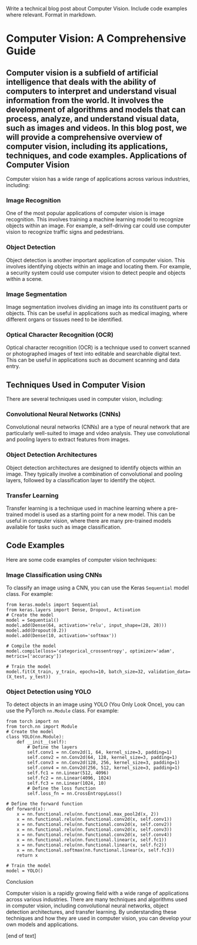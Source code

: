  Write a technical blog post about Computer Vision. Include code examples where relevant. Format in markdown.
# Computer Vision: A Comprehensive Guide

Computer vision is a subfield of artificial intelligence that deals with the ability of computers to interpret and understand visual information from the world. It involves the development of algorithms and models that can process, analyze, and understand visual data, such as images and videos. In this blog post, we will provide a comprehensive overview of computer vision, including its applications, techniques, and code examples.
Applications of Computer Vision
------------------------

Computer vision has a wide range of applications across various industries, including:

### Image Recognition

One of the most popular applications of computer vision is image recognition. This involves training a machine learning model to recognize objects within an image. For example, a self-driving car could use computer vision to recognize traffic signs and pedestrians.

### Object Detection

Object detection is another important application of computer vision. This involves identifying objects within an image and locating them. For example, a security system could use computer vision to detect people and objects within a scene.

### Image Segmentation

Image segmentation involves dividing an image into its constituent parts or objects. This can be useful in applications such as medical imaging, where different organs or tissues need to be identified.

### Optical Character Recognition (OCR)

Optical character recognition (OCR) is a technique used to convert scanned or photographed images of text into editable and searchable digital text. This can be useful in applications such as document scanning and data entry.

Techniques Used in Computer Vision
------------------------------

There are several techniques used in computer vision, including:

### Convolutional Neural Networks (CNNs)

Convolutional neural networks (CNNs) are a type of neural network that are particularly well-suited to image and video analysis. They use convolutional and pooling layers to extract features from images.

### Object Detection Architectures

Object detection architectures are designed to identify objects within an image. They typically involve a combination of convolutional and pooling layers, followed by a classification layer to identify the object.

### Transfer Learning

Transfer learning is a technique used in machine learning where a pre-trained model is used as a starting point for a new model. This can be useful in computer vision, where there are many pre-trained models available for tasks such as image classification.

Code Examples
------------


Here are some code examples of computer vision techniques:

### Image Classification using CNNs

To classify an image using a CNN, you can use the Keras `Sequential` model class. For example:
```
from keras.models import Sequential
from keras.layers import Dense, Dropout, Activation
# Create the model
model = Sequential()
model.add(Dense(64, activation='relu', input_shape=(28, 28)))
model.add(Dropout(0.2))
model.add(Dense(10, activation='softmax'))

# Compile the model
model.compile(loss='categorical_crossentropy', optimizer='adam', metrics=['accuracy'])

# Train the model
model.fit(X_train, y_train, epochs=10, batch_size=32, validation_data=(X_test, y_test))
```
### Object Detection using YOLO

To detect objects in an image using YOLO (You Only Look Once), you can use the PyTorch `nn.Module` class. For example:
```
from torch import nn
from torch.nn import Module
# Create the model
class YOLO(nn.Module):
    def __init__(self):
        # Define the layers
        self.conv1 = nn.Conv2d(1, 64, kernel_size=3, padding=1)
        self.conv2 = nn.Conv2d(64, 128, kernel_size=3, padding=1)
        self.conv3 = nn.Conv2d(128, 256, kernel_size=3, padding=1)
        self.conv4 = nn.Conv2d(256, 512, kernel_size=3, padding=1)
        self.fc1 = nn.Linear(512, 4096)
        self.fc2 = nn.Linear(4096, 1024)
        self.fc3 = nn.Linear(1024, 10)
        # Define the loss function
        self.loss_fn = nn.CrossEntropyLoss()

# Define the forward function
def forward(x):
    x = nn.functional.relu(nn.functional.max_pool2d(x, 2))
    x = nn.functional.relu(nn.functional.conv2d(x, self.conv1))
    x = nn.functional.relu(nn.functional.conv2d(x, self.conv2))
    x = nn.functional.relu(nn.functional.conv2d(x, self.conv3))
    x = nn.functional.relu(nn.functional.conv2d(x, self.conv4))
    x = nn.functional.relu(nn.functional.linear(x, self.fc1))
    x = nn.functional.relu(nn.functional.linear(x, self.fc2))
    x = nn.functional.softmax(nn.functional.linear(x, self.fc3))
    return x

# Train the model
model = YOLO()

```

Conclusion

Computer vision is a rapidly growing field with a wide range of applications across various industries. There are many techniques and algorithms used in computer vision, including convolutional neural networks, object detection architectures, and transfer learning. By understanding these techniques and how they are used in computer vision, you can develop your own models and applications.








 [end of text]


